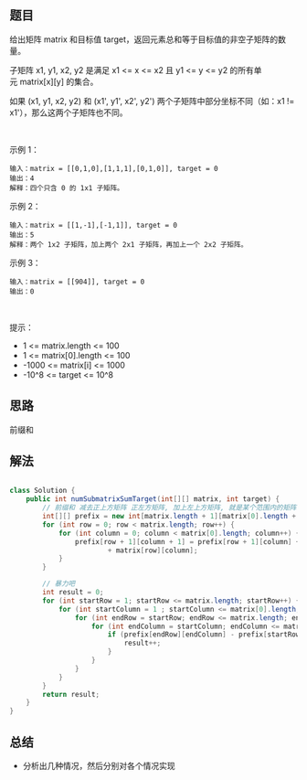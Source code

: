 


## 题目

给出矩阵 matrix 和目标值 target，返回元素总和等于目标值的非空子矩阵的数量。

子矩阵 x1, y1, x2, y2 是满足 x1 <= x <= x2 且 y1 <= y <= y2 的所有单元 matrix[x][y] 的集合。

如果 (x1, y1, x2, y2) 和 (x1', y1', x2', y2') 两个子矩阵中部分坐标不同（如：x1 != x1'），那么这两个子矩阵也不同。

 

示例 1：



    输入：matrix = [[0,1,0],[1,1,1],[0,1,0]], target = 0
    输出：4
    解释：四个只含 0 的 1x1 子矩阵。
示例 2：

    输入：matrix = [[1,-1],[-1,1]], target = 0
    输出：5
    解释：两个 1x2 子矩阵，加上两个 2x1 子矩阵，再加上一个 2x2 子矩阵。
示例 3：

    输入：matrix = [[904]], target = 0
    输出：0
 

提示：

- 1 <= matrix.length <= 100
- 1 <= matrix[0].length <= 100
- -1000 <= matrix[i] <= 1000
- -10^8 <= target <= 10^8


## 思路

前缀和

## 解法
```java

class Solution {
    public int numSubmatrixSumTarget(int[][] matrix, int target) {
        // 前缀和 减去正上方矩阵 正左方矩阵, 加上左上方矩阵, 就是某个范围内的矩阵
        int[][] prefix = new int[matrix.length + 1][matrix[0].length + 1];
        for (int row = 0; row < matrix.length; row++) {
            for (int column = 0; column < matrix[0].length; column++) {
                prefix[row + 1][column + 1] = prefix[row + 1][column] + prefix[row][column + 1] - prefix[row][column]
                        + matrix[row][column];
            }
        }

        // 暴力吧
        int result = 0;
        for (int startRow = 1; startRow <= matrix.length; startRow++) {
            for (int startColumn = 1 ; startColumn <= matrix[0].length; startColumn++) {
                for (int endRow = startRow; endRow <= matrix.length; endRow++) {
                    for (int endColumn = startColumn; endColumn <= matrix[0].length; endColumn++) {
                        if (prefix[endRow][endColumn] - prefix[startRow - 1][endColumn] - prefix[endRow][startColumn - 1] + prefix[startRow - 1][startColumn - 1] == target) {
                            result++;
                        }
                    }
                }
            }
        }
        return result;
    }
}
```

## 总结

- 分析出几种情况，然后分别对各个情况实现 
